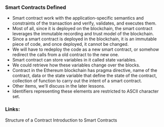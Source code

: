 ### Smart Contracts Defined

- Smart contract work with the application-specific semantics and constraints of the transaction and verify,  validates, and executes them. 
- Most of all, since it is deployed on the blockchain, the smart contract leverages the immutable recording and trust model of the blockchain. 
- Since a smart contract is deployed in the blockchain, it is an immutable piece of code, and once deployed, it cannot be changed. 
- We will have to redeploy the code as a new smart contract, or somehow redirect the calls from a old contract to the new one. 
- Smart contract can store variables in it called state variables. 
- We could retrieve how these variables change over the blocks. 
- Contract in the Ethereum blockchain has pragma directive, name of the contract, data or the state variable that define the state of the contract, collection of function to carry out the intent of a smart contract. 
- Other items, we'll discuss in the later lessons. 
- Identifiers representing these elements are restricted to ASCII character set. 

### Links:
Structure of a Contract
Introduction to Smart Contracts
